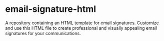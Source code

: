 # email-signature-html
A repository containing an HTML template for email signatures. Customize and use this HTML file to create professional and visually appealing email signatures for your communications.
